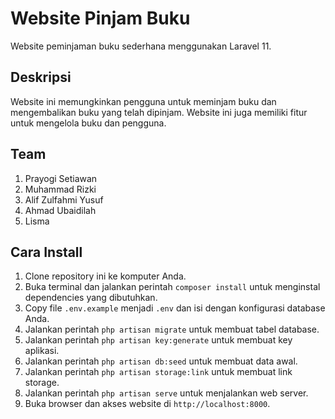 # Website Pinjam Buku
Website peminjaman buku sederhana menggunakan Laravel 11.

## Deskripsi
Website ini memungkinkan pengguna untuk meminjam buku dan mengembalikan buku yang telah dipinjam. Website ini juga memiliki fitur untuk mengelola buku dan pengguna.

## Team
1. Prayogi Setiawan
2. Muhammad Rizki
3. Alif Zulfahmi Yusuf
4. Ahmad Ubaidilah
5. Lisma

## Cara Install
1. Clone repository ini ke komputer Anda.
2. Buka terminal dan jalankan perintah `composer install` untuk menginstal dependencies yang dibutuhkan.
3. Copy file `.env.example` menjadi `.env` dan isi dengan konfigurasi database Anda.
4. Jalankan perintah `php artisan migrate` untuk membuat tabel database.
5. Jalankan perintah `php artisan key:generate` untuk membuat key aplikasi.
6. Jalankan perintah `php artisan db:seed` untuk membuat data awal.
7. Jalankan perintah `php artisan storage:link` untuk membuat link storage.
8. Jalankan perintah `php artisan serve` untuk menjalankan web server.
9. Buka browser dan akses website di `http://localhost:8000`.